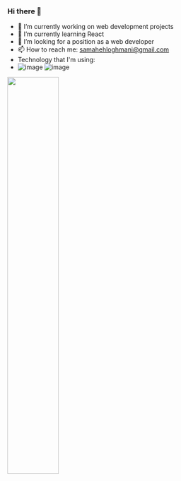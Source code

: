 ### Hi there 👋

- 🔭 I’m currently working on web development projects
- 🌱 I’m currently learning React
- 🤔 I’m looking for a position as a web developer
- 📫 How to reach me: samahehloghmani@gmail.com
- Technology that I'm using: 
- ![image](https://user-images.githubusercontent.com/69393844/120088096-71776700-c0bb-11eb-8c24-bad6f40e49a0.png)
 ![image](https://user-images.githubusercontent.com/69393844/120088039-ec8c4d80-c0ba-11eb-87e6-45a09b94db6f.png)
<img src="https://github-readme-streak-stats.herokuapp.com/?user=sky192&theme=dark" width="48%" >

 


 





